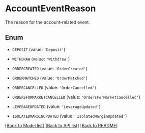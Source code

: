 # AccountEventReason

The reason for the account-related event.

## Enum

* `DEPOSIT` (value: `'Deposit'`)

* `WITHDRAW` (value: `'Withdraw'`)

* `ORDERCREATED` (value: `'OrderCreated'`)

* `ORDERMATCHED` (value: `'OrderMatched'`)

* `ORDERCANCELLED` (value: `'OrderCancelled'`)

* `ORDERSFORMARKETCANCELLED` (value: `'OrdersForMarketCancelled'`)

* `LEVERAGEUPDATED` (value: `'LeverageUpdated'`)

* `ISOLATEDMARGINUPDATED` (value: `'IsolatedMarginUpdated'`)

[[Back to Model list]](../README.md#documentation-for-models) [[Back to API list]](../README.md#documentation-for-api-endpoints) [[Back to README]](../README.md)



